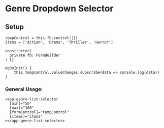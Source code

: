 # Genre Dropdown Selector

## Setup

```
tempControl = this.fb.control([])
items = ['Action', 'Drama', 'Thriller', 'Horror']

constructor(
  private fb: FormBuilder
) {}

ngOnInit() {
    this.tempControl.valueChanges.subscribe(data => console.log(data))
}
```

### General Usage:

```
<app-genre-list-selector
  [min]="50"
  [max]="100"
  [formControl]="tempControl"
  [items]="items"
></app-genre-list-selector>
```

